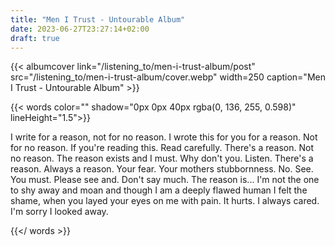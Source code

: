 ```yaml
---
title: "Men I Trust - Untourable Album"
date: 2023-06-27T23:27:14+02:00
draft: true
---
```





{{< albumcover
    link="/listening_to/men-i-trust-album/post"
    src="/listening_to/men-i-trust-album/cover.webp"
    width=250
    caption="Men I Trust - Untourable Album"
    >}}



{{< words color="" shadow="0px 0px 40px rgba(0, 136, 255, 0.598)" lineHeight="1.5">}}

I write for a reason, not for no reason. I wrote this for you for a reason. Not for no reason. If you're reading this. Read carefully. There's a reason. Not no reason. The reason exists and I must. Why don't you. Listen. There's a reason. Always a reason. Your fear. Your mothers stubbornness. No. See. You must. Please see and. Don't say much. The reason is... I'm not the one to shy away and moan and though I am a deeply flawed human I felt the shame, when you layed your eyes on me with pain. It hurts. I always cared.
 I'm sorry I looked away.

{{</ words >}}


